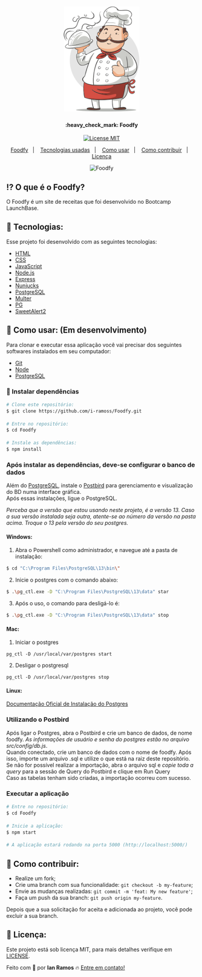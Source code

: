 <h1 align="center">
  <img src=".github/chef.png" width="200px">
</h1>

<h4 align="center"> 
	:heavy_check_mark: Foodfy
</h4>

<p align="center">
  <a href="https://opensource.org/licenses/MIT"><img alt="License MIT" src="https://img.shields.io/badge/license-MIT-brightgreen"></a>
</p>

<p align="center">
  <a href="#interrobang">Foodfy</a>&nbsp;&nbsp;&nbsp;|&nbsp;&nbsp;&nbsp;
  <a href="#rocket-tecnologias">Tecnologias usadas</a>&nbsp;&nbsp;&nbsp;|&nbsp;&nbsp;&nbsp;
  <a href="#interrobang-como-usar">Como usar</a>&nbsp;&nbsp;&nbsp;|&nbsp;&nbsp;&nbsp;
  <a href="#confetti_ball-como-contribuir">Como contribuir</a>&nbsp;&nbsp;&nbsp;|&nbsp;&nbsp;&nbsp;
  <a href="#key-licença">Licença</a>
</p>


<div align="center">
  <img src=".github/foodfy_2.gif" alt="Foodfy" height="450px">
</div>


## :interrobang: O que é o Foodfy?

O Foodfy é um site de receitas que foi desenvolvido no Bootcamp LaunchBase.

## :rocket: Tecnologias:

Esse projeto foi desenvolvido com as seguintes tecnologias:

- [HTML][html]
- [CSS][css]
- [JavaScript][js]
- [Node.js][nodejs]
- [Express][express]
- [Nunjucks][njk]
- [PostgreSQL][postgresql]
- [Multer][multer]
- [PG][pg]
- [SweetAlert2][swal2]

## :construction_worker: Como usar: (Em desenvolvimento)

Para clonar e executar essa aplicação você vai precisar dos seguintes softwares instalados em seu computador: 
- [Git][git]
- [Node][nodejs]
- [PostgreSQL][postgresql]

### :electric_plug: Instalar dependências

```bash
# Clone este repositório:
$ git clone https://github.com/i-ramoss/Foodfy.git

# Entre no repositório:
$ cd Foodfy

# Instale as dependências:
$ npm install
```

### Após instalar as dependências, deve-se configurar o banco de dados

Além do [PostgreSQL], instale o [Postbird][postbird] para gerenciamento e visualização do BD numa interface gráfica. <br>
Após essas instalações, ligue o PostgreSQL.

*Perceba que a versão que estou usando neste projeto, é a versão 13. Caso a sua versão instalada seja outra, atente-se ao número da versão na pasta acima. Troque o 13 pela versão do seu postgres.*

#### Windows:

1. Abra o Powershell como administrador, e navegue até a pasta de instalação:
```bash
$ cd "C:\Program Files\PostgreSQL\13\bin\"
```

2. Inicie o postgres com o comando abaixo:
```bash
$ .\pg_ctl.exe -D "C:\Program Files\PostgreSQL\13\data" star
```

3. Após o uso, o comando para desligá-lo é:
```bash
$ .\pg_ctl.exe -D "C:\Program Files\PostgreSQL\13\data" stop
```

#### Mac: 

1. Iniciar o postgres
```shell
pg_ctl -D /usr/local/var/postgres start
```

2. Desligar o postgresql
```shell
pg_ctl -D /usr/local/var/postgres stop
```

#### Linux:
[Documentação Oficial de Instalação do Postgres][postgres-linux]

### Utilizando o Postbird

Após ligar o Postgres, abra o Postbird e crie um banco de dados, de nome foodfy. *As informações de usuário e senha do postgres estão no arquivo src/config/db.js*. <br>
Quando conectado, crie um banco de dados com o nome de foodfy. Após isso, importe um arquivo .sql e utilize o que está na raiz deste repositório. <br>
Se não for possível realizar a importação, abra o arquivo sql e *copie toda a query* para a sessão de Query do Postbird e clique em Run Query<br>
Caso as tabelas tenham sido criadas, a importação ocorreu com sucesso.

### Executar a aplicação
```bash
# Entre no repositório:
$ cd Foodfy

# Inicie a aplicação:
$ npm start

# A aplicação estará rodando na porta 5000 (http://localhost:5000/)
```


## :confetti_ball: Como contribuir:

-  Realize um fork;
-  Crie uma branch com sua funcionalidade: `git checkout -b my-feature`;
-  Envie as mudanças realizadas: `git commit -m 'feat: My new feature'`;
-  Faça um push da sua branch: `git push origin my-feature`.

Depois que a sua solicitação for aceita e adicionada ao projeto, você pode excluir a sua branch.

## :key: Licença:

Este projeto está sob licença MIT, para mais detalhes verifique em [LICENSE][license].

Feito com :green_heart: por **Ian Ramos** :fire: [Entre em contato!][linkedin]



[html]: https://developer.mozilla.org/pt-BR/docs/Web/HTML
[css]: https://developer.mozilla.org/pt-BR/docs/Web/CSS
[js]: https://developer.mozilla.org/pt-BR/docs/Web/JavaScript
[nodejs]: https://nodejs.org/en/
[express]: https://expressjs.com/pt-br/
[njk]: https://mozilla.github.io/nunjucks/
[postgresql]: https://www.enterprisedb.com/downloads/postgres-postgresql-downloads
[postgres-linux]: https://www.postgresql.org/download/linux/
[pg]: https://github.com/brianc/node-postgres/tree/master/packages/pg
[postbird]: https://www.electronjs.org/apps/postbird
[multer]: https://github.com/expressjs/multer
[swal2]: https://sweetalert2.github.io/
[git]: https://git-scm.com
[license]: https://github.com/i-ramoss/Foodfy/blob/master/LICENSE
[linkedin]: https://www.linkedin.com/in/ian-ramos/
